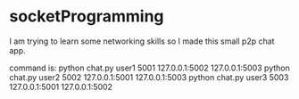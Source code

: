 # socketProgramming

I am trying to learn some networking skills so I made this small p2p chat app.

   command is: 
     python chat.py user1 5001 127.0.0.1:5002 127.0.0.1:5003
     python chat.py user2 5002 127.0.0.1:5001 127.0.0.1:5003
     python chat.py user3 5003 127.0.0.1:5001 127.0.0.1:5002
